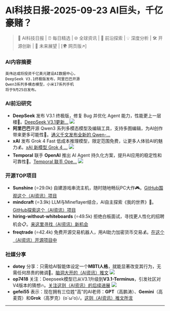 
# AI科技日报-2025-09-23 AI巨头，千亿豪赌？
> 🤖 AI科技日报 | ⏰ 每日精选 | 🌐 全球资讯 | 🔬 前沿探索 | 💡 深度分析 | 🛠️ 开源创新 | 🚀 未来展望 | [🌍 网页版↗️]
### **AI内容摘要**
```
英伟达或将投资千亿美元建设AI数据中心，
DeepSeek V3.1终极版发布，阿里巴巴开源
Qwen3系列多模态模型，小米17系列手机
将于9月25日发布。
```
### AI前沿研究
*   **DeepSeek** 发布 V3.1 终极版，修复 Bug 并优化 Agent 能力，性能更上一层楼🚀。[DeepSeek V3.1更新...](https://www.qbitai.com/2025/09/335399.html)
    ![](https://mmbiz.qpic.cn/sz_mmbiz_jpg/qpAK9iaV2O3ticEbkl7lRaUwsIu9FbQDRsu0nJs2fv9FAqJiaWZqwOXUssY4pKlAUQ0XmKFshO0tEELLGala2HHFg/0?wx_fmt=jpeg)
*   **阿里巴巴**开源 Qwen3 系列多模态模型及编辑工具，支持多图编辑，为AI创作带来更多可能性🎨。[通义千文发布全新的 Qwen-...](https://x.com/dotey/status/1970218767574802854)
*   **xAI** 发布 Grok 4 Fast 低成本推理模型，限定范围免费，让更多人体验AI的魅力💰。[xAI 新模型 Grok 4 ...](https://www.infoq.cn/article/Uov9Yw6zrXT9WNSDBIAR?utm_source=rss&utm_medium=article)
    ![](https://static001.geekbang.org/static/infoq/img/infoq_icon.jpg)
*   **Temporal** 联手 **OpenAI** 推出 AI Agent 持久化方案，提升AI应用的稳定性和可靠性🤝。[Temporal 联手 Ope...](https://www.infoq.cn/article/dLEP0OfOTS18WPvOCLYb?utm_source=rss&utm_medium=article)
    ![](https://static001.geekbang.org/static/infoq/img/infoq_icon.jpg)
### 开源TOP项目
*   **Sunshine** (⭐29.0k) 自建游戏串流主机，随时随地畅玩PC大作🎮。[GitHub围观这个（AI资讯）项目](https://github.com/LizardByte/Sunshine)
*   **mindcraft** (⭐3.9k) LLM与Mineflayer结合，AI自主探索《我的世界》🤖。[GitHub探索这个（AI资讯）项目](https://github.com/mindcraft-bots/mindcraft)
*   **hiring-without-whiteboards** (⭐49.5k) 拒绝白板面试，寻找更人性化的招聘机会📋。[来这里寻找（AI资讯）新机会](https://github.com/poteto/hiring-without-whiteboards)
*   **freqtrade** (⭐42.4k) 免费开源交易机器人，用AI助力加密货币交易💰。[在这个（AI资讯）开源项目中](https://github.com/freqtrade/freqtrade)
### 社媒分享
*   **dotey** 分享：只需给AI智能体设定一个**MBTI人格**，就能显著改变其行为，无需任何昂贵的微调🤯。[脑洞大开的（AI资讯）推文](https://x.com/dotey/status/1969870282635796551)
    ![](https://source.hubtoday.app/images/2025/09/news_01k5s0d4b8emdrxz970y5acbhe.avif)
*   **op7418** 关注：Deepseek模型已从V3.1升级到**V3.1-Terminus**，引发社区对V4版本的猜想🔥。[关注这则（AI资讯）的后续进展](https://x.com/op7418/status/1970095841366204711)
    ![](https://source.hubtoday.app/images/2025/09/news_01k5s0cs74fkystp90nps1sb7y.avif)
*   **gefei55** 表示：现在拥有三位姓"高”的AI老师：**GPT**（高鹏涛）、**Gemini**（高麦霓）和**Grok**（高罗克）(o´ω'o)ﾉ。[这则（AI资讯）推文所言](https://x.com/gefei55/status/1969928184130146384)
---